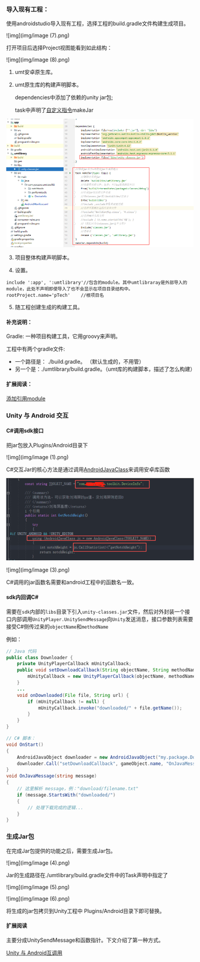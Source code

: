### 导入现有工程：

使用androidstudio导入现有工程，选择工程的build.gradle文件构建生成项目。

![img](img/image (7).png)

打开项目后选择Project视图能看到如此结构：

![img](img/image (8).png)

1. umt安卓原生库。
2. umt原生库的构建声明脚本。

   dependencies中添加了依赖的unity jar包;

   task中声明了[自定义指令](https://blog.csdn.net/zhaoyanjun6/article/details/76408024)makeJar

![img](img\image.png)

3. 项目整体构建声明脚本。

4. 设置。

```
include ':app', ':umtlibrary'//包含的module。其中umtlibraray是外部导入的module，此处不声明即使导入了也不会显示在项目目录结构中。
rootProject.name='pTech'    //根项目名
```

5. 随工程创建生成的构建工具。

#### 补充说明：

Gradle:  一种项目构建工具，它用groovy来声明。

工程中有两个gradle文件:

- 一个路径是：  ./build.gradle。  （默认生成的，不用管）
- 另一个是：./umtlibrary/build.gradle。（umt库的构建脚本，描述了怎么构建）

#### 扩展阅读：

[添加引用module](https://www.cnblogs.com/weijuanran/p/Module.html)

### Unity 与 Android 交互

#### C#调用sdk接口

把jar包放入Plugins/Android目录下

![img](img/image (1).png)

C#交互Jar的核心方法是通过调用[AndroidJavaClass](https://docs.unity3d.com/ScriptReference/AndroidJavaClass.html)来调用安卓库函数

![image-20210210112512013](img\image-20210210112414189.png)

![img](img/image (3).png)

C#调用的jar函数名需要和android工程中的函数名一致。

#### sdk内回调C#

需要在`sdk`内部的`libs`目录下引入`unity-classes.jar`文件，然后对外封装一个接口内部调用`UnityPlayer.UnitySendMessage`向`Unity`发送消息，接口参数列表需要接受C#侧传过来的`objectName`和`methodName`

例如：

```java
// Java 代码
public class Downloader {
    private UnityPlayerCallback mUnityCallback;
    public void setDownloadCallback(String objectName, String methodName) {
        mUnityCallback = new UnityPlayerCallback(objectName, methodName);
    }
    ...
    void onDownloaded(File file, String url) {
        if (mUnityCallback != null) {
            mUnityCallback.invoke("downloaded/" + file.getName());
        }
    }
}
```

```C#
// C# 脚本：
void OnStart()
{
    AndroidJavaObject downloader = new AndroidJavaObject("my.package.Downloader");
    downloader.Call("setDownloadCallback", gameObject.name, "OnJavaMessage");
}
void OnJavaMessage(string message)
{
    // 这里解析 message，例："download/filename.txt"
    if (message.StartsWith("downloaded/")
    {
        // 处理下载完成的逻辑...
    }
}
```



### 生成Jar包

在完成Jar包提供的功能之后，需要生成Jar包。

![img](img/image (4).png)

Jar的生成路径在./umtlibrary/build.gradle文件中的Task声明中指定了

![img](img/image (5).png)

![img](img/image (6).png)

将生成的jar包拷贝到Unity工程中  Plugins/Android目录下即可替换。

#### 扩展阅读

主要分成UnitySendMessage和函数指针。下文介绍了第一种方式。

[Unity 与 Android互调用](https://www.jianshu.com/p/b5e3cfcdf081)